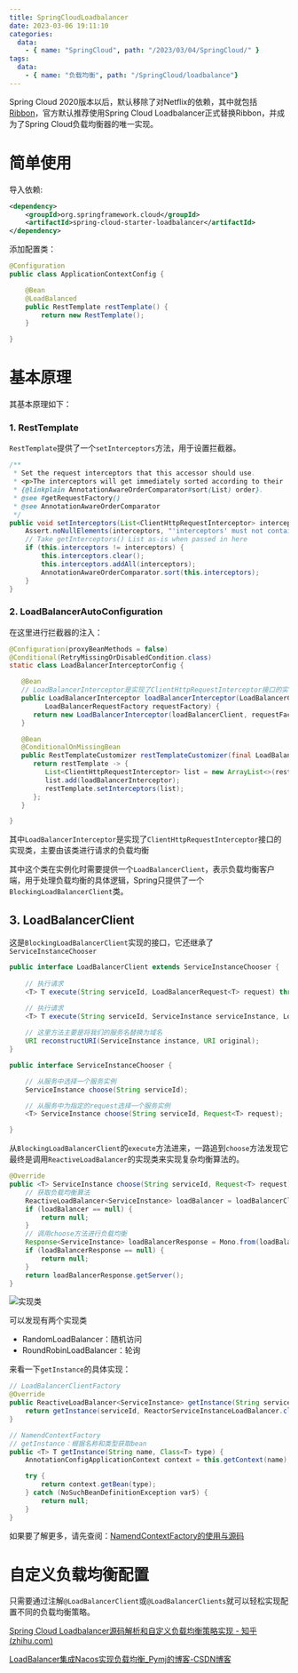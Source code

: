 ```yaml
---
title: SpringCloudLoadbalancer
date: 2023-03-06 19:11:10
categories:
  data:
    - { name: "SpringCloud", path: "/2023/03/04/SpringCloud/" }
tags:
  data:
    - { name: "负载均衡", path: "/SpringCloud/loadbalance"}
---
```


Spring Cloud 2020版本以后，默认移除了对Netflix的依赖，其中就包括[Ribbon](https://so.csdn.net/so/search?q=Ribbon&spm=1001.2101.3001.7020)，官方默认推荐使用Spring Cloud Loadbalancer正式替换Ribbon，并成为了Spring Cloud负载均衡器的唯一实现。

# 简单使用

导入依赖:

```xml
<dependency>
    <groupId>org.springframework.cloud</groupId>
    <artifactId>spring-cloud-starter-loadbalancer</artifactId>
</dependency>
```

添加配置类：

```java
@Configuration
public class ApplicationContextConfig {

    @Bean
    @LoadBalanced
    public RestTemplate restTemplate() {
        return new RestTemplate();
    }

}
```

# 基本原理

其基本原理如下：

### 1. RestTemplate

`RestTemplate`提供了一个`setInterceptors`方法，用于设置拦截器。

```JAVA
/**
 * Set the request interceptors that this accessor should use.
 * <p>The interceptors will get immediately sorted according to their
 * {@linkplain AnnotationAwareOrderComparator#sort(List) order}.
 * @see #getRequestFactory()
 * @see AnnotationAwareOrderComparator
 */
public void setInterceptors(List<ClientHttpRequestInterceptor> interceptors) {
    Assert.noNullElements(interceptors, "'interceptors' must not contain null elements");
    // Take getInterceptors() List as-is when passed in here
    if (this.interceptors != interceptors) {
        this.interceptors.clear();
        this.interceptors.addAll(interceptors);
        AnnotationAwareOrderComparator.sort(this.interceptors);
    }
}
```

### 2. LoadBalancerAutoConfiguration

在这里进行拦截器的注入：

```java
@Configuration(proxyBeanMethods = false)
@Conditional(RetryMissingOrDisabledCondition.class)
static class LoadBalancerInterceptorConfig {

   @Bean
   // LoadBalancerInterceptor是实现了ClientHttpRequestInterceptor接口的实现类
   public LoadBalancerInterceptor loadBalancerInterceptor(LoadBalancerClient loadBalancerClient,
         LoadBalancerRequestFactory requestFactory) {
      return new LoadBalancerInterceptor(loadBalancerClient, requestFactory);
   }

   @Bean
   @ConditionalOnMissingBean
   public RestTemplateCustomizer restTemplateCustomizer(final LoadBalancerInterceptor loadBalancerInterceptor) {
      return restTemplate -> {
         List<ClientHttpRequestInterceptor> list = new ArrayList<>(restTemplate.getInterceptors());
         list.add(loadBalancerInterceptor);
         restTemplate.setInterceptors(list);
      };
   }

}
```

其中`LoadBalancerInterceptor`是实现了`ClientHttpRequestInterceptor`接口的实现类，主要由该类进行请求的负载均衡

其中这个类在实例化时需要提供一个`LoadBalancerClient`，表示负载均衡客户端，用于处理负载均衡的具体逻辑，Spring只提供了一个`BlockingLoadBalancerClient`类。

## 3. LoadBalancerClient

这是`BlockingLoadBalancerClient`实现的接口，它还继承了`ServiceInstanceChooser`

```java
public interface LoadBalancerClient extends ServiceInstanceChooser {
    
    // 执行请求
	<T> T execute(String serviceId, LoadBalancerRequest<T> request) throws IOException;

    // 执行请求
	<T> T execute(String serviceId, ServiceInstance serviceInstance, LoadBalancerRequest<T> request) throws IOException;
	
    // 这里方法主要是将我们的服务名替换为域名
	URI reconstructURI(ServiceInstance instance, URI original);
}

public interface ServiceInstanceChooser {

	// 从服务中选择一个服务实例
	ServiceInstance choose(String serviceId);

	// 从服务中为指定的request选择一个服务实例
	<T> ServiceInstance choose(String serviceId, Request<T> request);

}
```

从`BlockingLoadBalancerClient`的`execute`方法进来，一路追到`choose`方法发现它最终是调用`ReactiveLoadBalancer`的实现类来实现复杂均衡算法的。

```java
@Override
public <T> ServiceInstance choose(String serviceId, Request<T> request) {
    // 获取负载均衡算法
    ReactiveLoadBalancer<ServiceInstance> loadBalancer = loadBalancerClientFactory.getInstance(serviceId);
    if (loadBalancer == null) {
        return null;
    }
    // 调用choose方法进行负载均衡
    Response<ServiceInstance> loadBalancerResponse = Mono.from(loadBalancer.choose(request)).block();
    if (loadBalancerResponse == null) {
        return null;
    }
    return loadBalancerResponse.getServer();
}
```

![实现类](https://5j9g3t.site/public/SpringCloud/2023-2-1-2c6ce8dd-954a-4c32-8fa6-beb3892a95fd.webp)

可以发现有两个实现类

- RandomLoadBalancer：随机访问
- RoundRobinLoadBalancer：轮询

来看一下`getInstance`的具体实现：

```java
// LoadBalancerClientFactory
@Override
public ReactiveLoadBalancer<ServiceInstance> getInstance(String serviceId) {
    return getInstance(serviceId, ReactorServiceInstanceLoadBalancer.class);
}

// NamendContextFactory
// getInstance：根据名称和类型获取bean
public <T> T getInstance(String name, Class<T> type) {
    AnnotationConfigApplicationContext context = this.getContext(name);

    try {
        return context.getBean(type);
    } catch (NoSuchBeanDefinitionException var5) {
        return null;
    }
}
```

如果要了解更多，请先查阅：[NamendContextFactory的使用与源码](/java-source/named-context-factory)

# 自定义负载均衡配置

只需要通过注解`@LoadBalancerClient`或`@LoadBalancerClients`就可以轻松实现配置不同的负载均衡策略。

[Spring Cloud Loadbalancer源码解析和自定义负载均衡策略实现 - 知乎 (zhihu.com)](https://zhuanlan.zhihu.com/p/501631014)

[LoadBalancer集成Nacos实现负载均衡_Pymj的博客-CSDN博客](https://blog.csdn.net/apple_52109766/article/details/126669179)
